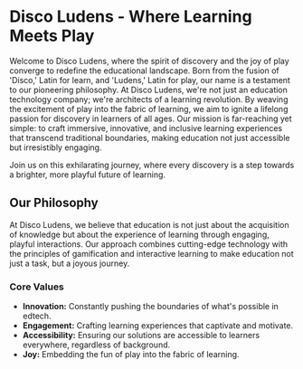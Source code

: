 # Disco Ludens - Where Learning Meets Play

Welcome to Disco Ludens, where the spirit of discovery and the joy of play converge to redefine the educational landscape. Born from the fusion of 'Disco,' Latin for learn, and 'Ludens,' Latin for play, our name is a testament to our pioneering philosophy. At Disco Ludens, we're not just an education technology company; we're architects of a learning revolution. By weaving the excitement of play into the fabric of learning, we aim to ignite a lifelong passion for discovery in learners of all ages. Our mission is far-reaching yet simple: to craft immersive, innovative, and inclusive learning experiences that transcend traditional boundaries, making education not just accessible but irresistibly engaging.

Join us on this exhilarating journey, where every discovery is a step towards a brighter, more playful future of learning.

## Our Philosophy

At Disco Ludens, we believe that education is not just about the acquisition of knowledge but about the experience of learning through engaging, playful interactions. Our approach combines cutting-edge technology with the principles of gamification and interactive learning to make education not just a task, but a joyous journey.

### Core Values

- **Innovation:** Constantly pushing the boundaries of what's possible in edtech.
- **Engagement:** Crafting learning experiences that captivate and motivate.
- **Accessibility:** Ensuring our solutions are accessible to learners everywhere, regardless of background.
- **Joy:** Embedding the fun of play into the fabric of learning.
